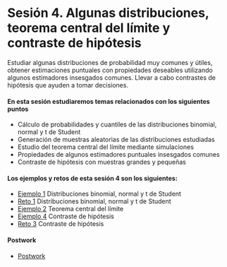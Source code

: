 # Sesión 4. Algunas distribuciones, teorema central del límite y contraste de hipótesis

Estudiar algunas distribuciones de probabilidad muy comunes y útiles, obtener estimaciones puntuales con propiedades deseables utilizando algunos estimadores insesgados comunes. Llevar a cabo contrastes de hipótesis que ayuden a tomar decisiones.

#### En esta sesión estudiaremos temas relacionados con los siguientes puntos

- Cálculo de probabilidades y cuantiles de las distribuciones binomial, normal y t de Student
- Generación de muestras aleatorias de las distribuciones estudiadas
- Estudio del teorema central del límite mediante simulaciones
- Propiedades de algunos estimadores puntuales insesgados comunes
- Contraste de hipótesis con muestras grandes y pequeñas

#### Los ejemplos y retos de esta sesión 4 son los siguientes:

- [Ejemplo 1](https://github.com/beduExpert/Programacion-con-R-Santander/tree/master/Sesion-04/Ejemplo-01) Distribuciones binomial, normal y t de Student
- [Reto 1](https://github.com/beduExpert/Programacion-con-R-Santander/tree/master/Sesion-04/Reto-01) Distribuciones binomial, normal y t de Student
- [Ejemplo 2](https://github.com/beduExpert/Programacion-con-R-Santander/tree/master/Sesion-04/Ejemplo-02) Teorema central del límite
- [Ejemplo 4](https://github.com/beduExpert/Programacion-con-R-Santander/tree/master/Sesion-04/Ejemplo-04) Contraste de hipótesis
- [Reto 3](https://github.com/beduExpert/Programacion-con-R-Santander/tree/master/Sesion-04/Reto-03) Contraste de hipótesis

#### Postwork

- [Postwork](https://github.com/beduExpert/Programacion-con-R-Santander/tree/master/Sesion-04/Postwork)
